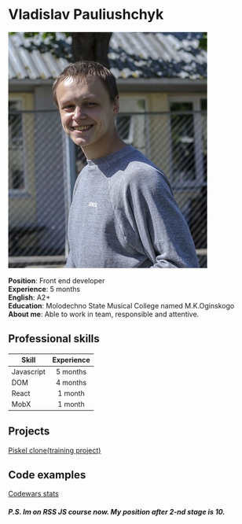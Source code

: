# Vladislav Pauliushchyk

![Me](https://github.com/plusch011/cv/blob/gh-pages/photo.jpg?raw=true)

**Position**: Front end developer  
**Experience**: 5 months  
**English**: A2+  
**Education**: Molodechno State Musical College named M.K.Oginskogo  
**About me**: Able to work in team, responsible and attentive.  

## Professional skills

| Skill         | Experience    |
| ------------- |:-------------:|
| Javascript    | 5 months      |
| DOM           | 4 months      |
| React         | 1 month       |
| MobX          | 1 month       |

## Projects

[Piskel clone(training project)](https://plusch011.github.io/TrainPiskel/)

## Code examples

[Сodewars stats](https://www.codewars.com/users/plusch011/completed)

##### P.S. Im on RSS JS course now. My position after 2-nd stage is 10.
